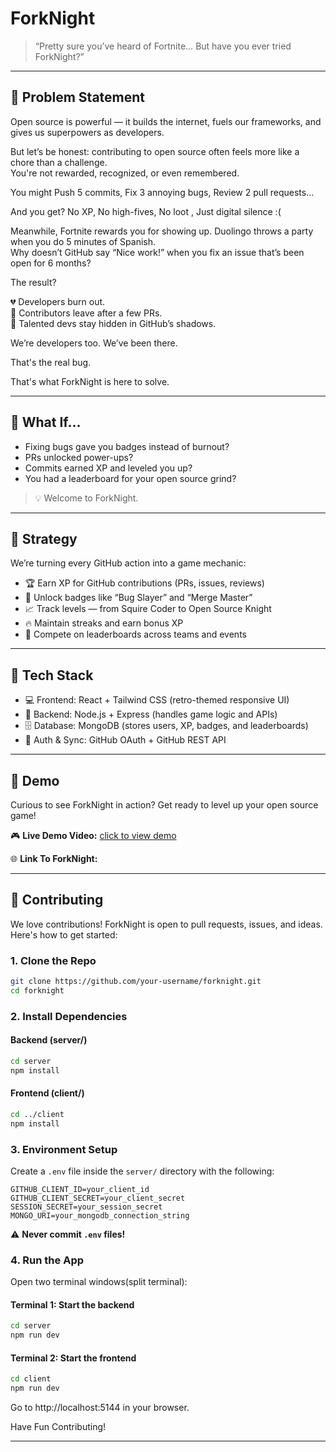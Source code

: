 # ForkNight



> “Pretty sure you’ve heard of Fortnite…  But have you ever tried ForkNight?”

---

## 🚨 Problem Statement

Open source is powerful — it builds the internet, fuels our frameworks, and gives us superpowers as developers.

But let’s be honest: contributing to open source often feels more like a chore than a challenge.  
You're not rewarded, recognized, or even remembered.

You might Push 5 commits, Fix 3 annoying bugs, Review 2 pull requests...  

And you get? 
No XP, No high-fives, No loot , Just digital silence :(

Meanwhile, Fortnite rewards you for showing up. Duolingo throws a party when you do 5 minutes of Spanish.  
Why doesn’t GitHub say “Nice work!” when you fix an issue that’s been open for 6 months?

The result?

💔 Developers burn out.  
🚪 Contributors leave after a few PRs.  
🧠 Talented devs stay hidden in GitHub’s shadows.

We’re developers too. We’ve been there.

That's the real bug.

That's what ForkNight is here to solve.


---

## 👾 What If...

- Fixing bugs gave you badges instead of burnout?  
- PRs unlocked power-ups?  
- Commits earned XP and leveled you up?  
- You had a leaderboard for your open source grind?

> 💡 Welcome to ForkNight.

---

## 🧠 Strategy

We’re turning every GitHub action into a game mechanic:

- 🏆 Earn XP for GitHub contributions (PRs, issues, reviews)  
- 🧩 Unlock badges like “Bug Slayer” and “Merge Master”  
- 📈 Track levels — from Squire Coder to Open Source Knight  
- 🔥 Maintain streaks and earn bonus XP  
- 🥇 Compete on leaderboards across teams and events  

---

## 🧰 Tech Stack

- 💻 Frontend: React + Tailwind CSS (retro-themed responsive UI)  
- 🧠 Backend: Node.js + Express (handles game logic and APIs)  
- 🗄️ Database: MongoDB (stores users, XP, badges, and leaderboards)  
- 🔐 Auth & Sync: GitHub OAuth + GitHub REST API  

---

## 🚀 Demo

Curious to see ForkNight in action? Get ready to level up your open source game!

🎮 **Live Demo Video:** [click to view demo](https://drive.google.com/file/d/1AfEcUWztShdQdwltJV6inlBRDdtFO1nI/view?usp=sharing)

🌐 **Link To ForkNight:**  [](https://forknight-ten.vercel.app)

---

<!-- ## 📸 Screenshots

<!-- Add screenshots or screen recordings here once available -->
<!-- Example:
![Dashboard](screenshots/dashboard.png)
-->

<!-- --- --> 





## 🤝 Contributing

We love contributions! ForkNight is open to pull requests, issues, and ideas. Here's how to get started:

### 1. Clone the Repo

```bash
git clone https://github.com/your-username/forknight.git
cd forknight
````

### 2\. Install Dependencies

#### Backend (server/)

```bash
cd server
npm install
```

#### Frontend (client/)

```bash
cd ../client
npm install
```

### 3\. Environment Setup

Create a `.env` file inside the `server/` directory with the following:

```env
GITHUB_CLIENT_ID=your_client_id
GITHUB_CLIENT_SECRET=your_client_secret
SESSION_SECRET=your_session_secret
MONGO_URI=your_mongodb_connection_string
```

⚠️ **Never commit `.env` files\!**

### 4\. Run the App

Open two terminal windows(split terminal):

#### Terminal 1: Start the backend

```bash
cd server
npm run dev
```

#### Terminal 2: Start the frontend

```bash
cd client
npm run dev
```
Go to http://localhost:5144 in your browser.

Have Fun Contributing!

---

